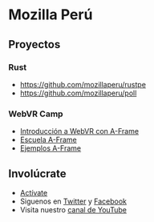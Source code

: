 # Mozilla Perú

## Proyectos

### Rust
* https://github.com/mozillaperu/rustpe
* https://github.com/mozillaperu/poll

### WebVR Camp
* [Introducción a WebVR con A-Frame](http://www.mozilla.pe/aframe-presentation-kit/#/)
* [Escuela A-Frame](http://www.mozilla.pe/aframe-school/#/)
* [Ejemplos A-Frame](http://www.mozilla.pe/aframe-ejemplos/)

## Involúcrate
* [Actívate](https://t.me/activatemozpe)
* Siguenos en [Twitter](https://twitter.com/mozillaperu) y [Facebook](https://www.facebook.com/MozillaPeru)
* Visita nuestro [canal de YouTube](youtube.com/mozillaperu)
